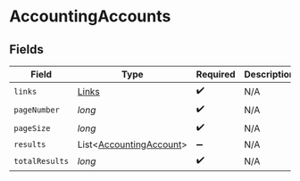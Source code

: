 # AccountingAccounts


## Fields

| Field                                                               | Type                                                                | Required                                                            | Description                                                         |
| ------------------------------------------------------------------- | ------------------------------------------------------------------- | ------------------------------------------------------------------- | ------------------------------------------------------------------- |
| `links`                                                             | [Links](../../models/shared/Links.md)                               | :heavy_check_mark:                                                  | N/A                                                                 |
| `pageNumber`                                                        | *long*                                                              | :heavy_check_mark:                                                  | N/A                                                                 |
| `pageSize`                                                          | *long*                                                              | :heavy_check_mark:                                                  | N/A                                                                 |
| `results`                                                           | List<[AccountingAccount](../../models/shared/AccountingAccount.md)> | :heavy_minus_sign:                                                  | N/A                                                                 |
| `totalResults`                                                      | *long*                                                              | :heavy_check_mark:                                                  | N/A                                                                 |